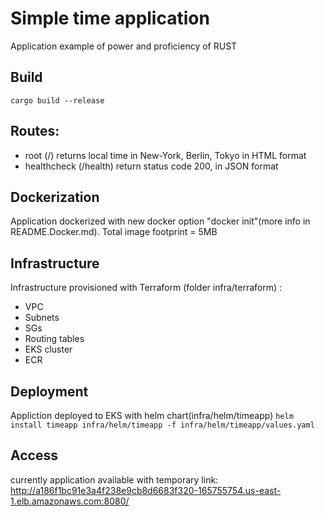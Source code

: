 # Simple time application
Application example of power and proficiency of RUST
## Build
`cargo build --release`
## Routes:
* root (/) returns local time in New-York, Berlin, Tokyo in HTML format
* healthcheck (/health) return status code 200, in JSON format
## Dockerization
Application dockerized with new docker option "docker init"(more info in README.Docker.md). Total image footprint = 5MB
## Infrastructure
Infrastructure provisioned with Terraform (folder infra/terraform) :
* VPC
* Subnets
* SGs
* Routing tables
* EKS cluster
* ECR
## Deployment
Appliction deployed to EKS with helm chart(infra/helm/timeapp)
`helm install timeapp infra/helm/timeapp -f infra/helm/timeapp/values.yaml`
## Access
currently application available with temporary link: http://a186f1bc91e3a4f238e9cb8d6683f320-165755754.us-east-1.elb.amazonaws.com:8080/
